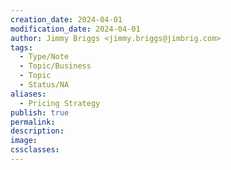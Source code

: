 ```yaml
---
creation_date: 2024-04-01
modification_date: 2024-04-01
author: Jimmy Briggs <jimmy.briggs@jimbrig.com>
tags:
  - Type/Note
  - Topic/Business
  - Topic
  - Status/NA
aliases:
  - Pricing Strategy
publish: true
permalink:
description:
image:
cssclasses:
---
```

